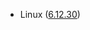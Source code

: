 - Linux ([6.12.30](https://git.kernel.org/pub/scm/linux/kernel/git/stable/linux.git/tag/?h=v6.12.30))
